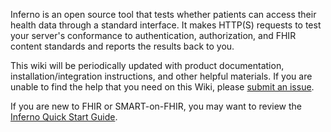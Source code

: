 Inferno is an open source tool that tests whether patients can access their health data through a standard interface.
It makes HTTP(S) requests to test your server's conformance to authentication, authorization, and FHIR content standards and reports the results back to you.

This wiki will be periodically updated with product documentation, installation/integration instructions, and other helpful materials.  If you are unable to find the help that you need on this Wiki, please [submit an issue](https://github.com/siteadmin/inferno/issues).

If you are new to FHIR or SMART-on-FHIR, you may want to review the [Inferno Quick Start Guide](https://github.com/onc-healthit/inferno-program/wiki/Quick-Start-Guide).